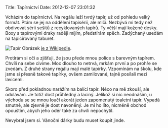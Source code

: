 Title: Tapírnictví
Date: 2012-12-07 23:01:32

Vcházím do tapírnictví. Na regálu leží tvrdý tapír, už od pohledu velký formát. Ptám se jej na oddělení tapisérií, ale mlčí. Nezbývá mi tedy než obdivovat sérii sešitů z recyklovaných tapírů. Ty větší mají kožené desky. Boxy s tapírovými draky raději míjím, předstírám spěch. Zadýchaný usedám na tapicírovaný taburet.

![Tapír]({filename}/images/tapir.jpg)
Obrázek [je z Wikipedie](https://cs.wikipedia.org/wiki/Soubor:TapirAtSDZ.jpg).

Protírám si oči a zjišťuji, že jsou přede mnou police s barevným tapírem. Chvíli na sebe civíme. Moc dlouho to netrvá, mrkám první a po prohře se zvedám. Z druhé strany regálu mají malé tapírky. Vzpomínám na školu, kde jsme si přesně takové tapírky, ovšem zamilované, tajně posílali mezi lavicemi.

Skoro před pokladnou narážím na balící tapír. Něco na mě zkouší, ale odolávám. Je totiž dost průhledný a laciný. Jelikož si nic neodnáším, u východu se se mnou loučí akorát jeden zapomenutý toaletní tapír. Vypadá smutně, ale zjevně je dost navoněný. Je mi ho líto, nicméně obchod opouštím, abych jeho odér také za chvíli nepochytil.

Nevybral jsem si. Vánoční dárky budu muset koupit jinde.

